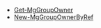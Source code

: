 * [Get-MgGroupOwner](/powershell/module/microsoft.graph.groups/get-mggroupowner?view=graph-powershell-1.0)
* [New-MgGroupOwnerByRef](/powershell/module/microsoft.graph.groups/new-mggroupownerbyref?view=graph-powershell-1.0)